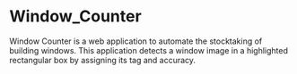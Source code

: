 # Window_Counter
Window Counter is a web application to automate the stocktaking of building windows. This application detects a window image in a highlighted rectangular box by assigning its tag and accuracy.
